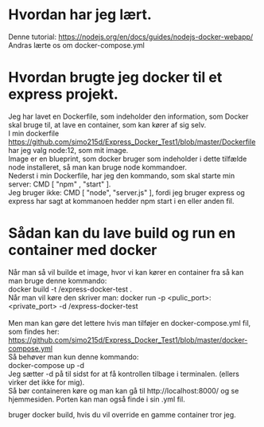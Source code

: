 # Hvordan har jeg lært.
Denne tutorial: https://nodejs.org/en/docs/guides/nodejs-docker-webapp/ </br>
Andras lærte os om docker-compose.yml

# Hvordan brugte jeg docker til et express projekt.
Jeg har lavet en Dockerfile, som indeholder den information, som Docker skal bruge til, at lave en container, som kan kører af sig selv. </br>
I min dockerfile https://github.com/simo215d/Express_Docker_Test1/blob/master/Dockerfile har jeg valg node:12, som mit image. </br>
Image er en blueprint, som docker bruger som indeholder i dette tilfælde node installeret, så man kan bruge node kommandoer.</br>
Nederst i min Dockerfile, har jeg den kommando, som skal starte min server: CMD [ "npm" , "start" ].</br>
Jeg bruger ikke: CMD [ "node", "server.js" ], fordi jeg bruger express og express har sagt at kommanoen hedder npm start i en eller anden fil.</br>

# Sådan kan du lave build og run en container med docker
Når man så vil builde et image, hvor vi kan kører en container fra så kan man bruge denne kommando:</br>
docker build -t <your username>/express-docker-test .</br>
Når man vil køre den skriver man: docker run -p <pulic_port>:<private_port> -d <your username>/express-docker-test</br></br>
Men man kan gøre det lettere hvis man tilføjer en docker-compose.yml fil, som findes her: https://github.com/simo215d/Express_Docker_Test1/blob/master/docker-compose.yml</br>
Så behøver man kun denne kommando:</br>
docker-compose up -d</br>
Jeg sætter -d på til sidst for at få kontrollen tilbage i terminalen. (ellers virker det ikke for mig).</br>
Så bør containeren køre og man kan gå til http://localhost:8000/ og se hjemmesiden. Porten kan man også finde i sin .yml fil.</br>


bruger docker build, hvis du vil override en gamme container tror jeg.
